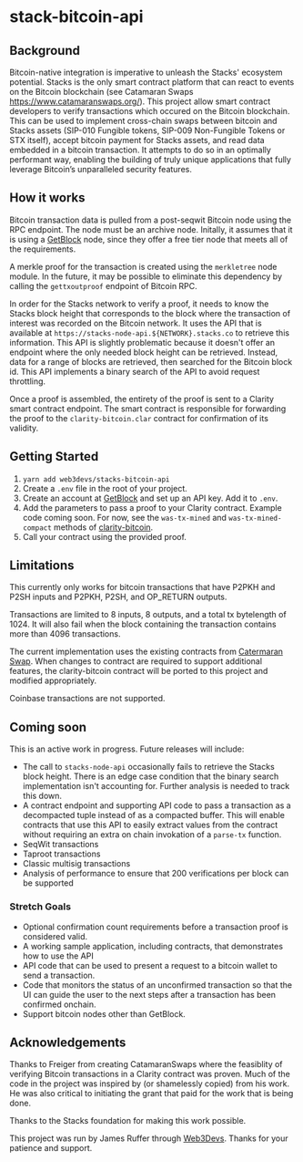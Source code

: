# stack-bitcoin-api

## Background
Bitcoin-native integration is imperative to unleash the Stacks' ecosystem potential. Stacks is the only smart contract platform that can react to events on the Bitcoin blockchain (see Catamaran Swaps https://www.catamaranswaps.org/). This project allow smart contract developers to verify transactions which occured on the Bitcoin blockchain. This can be used to implement cross-chain swaps between bitcoin and Stacks assets (SIP-010 Fungible tokens, SIP-009 Non-Fungible Tokens or STX itself), accept bitcoin payment for Stacks assets, and read data embedded in a bitcoin transaction. It attempts to do so in an optimally performant way, enabling the building of truly unique applications that fully leverage Bitcoin’s unparalleled security features.

## How it works
Bitcoin transaction data is pulled from a post-seqwit Bitcoin node using the RPC endpoint. The node must be an archive node. Initally, it assumes that it is using a [GetBlock](https://getblock.io/) node, since they offer a free tier node that meets all of the requirements.

A merkle proof for the transaction is created using the `merkletree` node module. In the future, it may be possible to eliminate this dependency by calling the `gettxoutproof` endpoint of Bitcoin RPC.

In order for the Stacks network to verify a proof, it needs to know the Stacks block height that corresponds to the block where the transaction of interest was recorded on the Bitcoin network. It uses the API that is available at `https://stacks-node-api.${NETWORK}.stacks.co` to retrieve this information. This API is slightly problematic because it doesn't offer an endpoint where the only needed block height can be retrieved. Instead, data for a range of blocks are retrieved, then searched for the Bitcoin block id. This API implements a binary search of the API to avoid request throttling.

Once a proof is assembled, the entirety of the proof is sent to a Clarity smart contract endpoint. The smart contract is responsible for forwarding the proof to the `clarity-bitcoin.clar` contract for confirmation of its validity.

## Getting Started
1. `yarn add web3devs/stacks-bitcoin-api`
2. Create a `.env` file in the root of your project.
3. Create an account at [GetBlock](https://account.getblock.io/sign-up) and set up an API key. Add it to `.env`.
4. Add the parameters to pass a proof to your Clarity contract. Example code coming soon. For now, see the `was-tx-mined` and `was-tx-mined-compact` methods of [clarity-bitcoin](https://github.com/friedger/clarity-catamaranswaps/blob/bb552b99ac7abf78c3b4f53b3516e27024595dc9/contracts/clarity-bitcoin.clar).
5. Call your contract using the provided proof. 

## Limitations
This currently only works for bitcoin transactions that have P2PKH and P2SH inputs and P2PKH, P2SH, and OP_RETURN outputs.

Transactions are limited to 8 inputs, 8 outputs, and a total tx bytelength of 1024. It will also fail when the block containing the transaction contains more than 4096 transactions.

The current implementation uses the existing contracts from [Catermaran Swap](https://github.com/friedger/clarity-catamaranswaps/blob/bb552b99ac7abf78c3b4f53b3516e27024595dc9/contracts/clarity-bitcoin.clar). When changes to contract are required to support additional features, the clarity-bitcoin contract will be ported to this project and modified appropriately. 

Coinbase transactions are not supported.

## Coming soon
This is an active work in progress. Future releases will include:
- The call to `stacks-node-api` occasionally fails to retrieve the Stacks block height. There is an edge case condition that the binary search implementation isn't accounting for. Further analysis is needed to track this down.  
- A contract endpoint and supporting API code to pass a transaction as a decompacted tuple instead of as a compacted buffer. This will enable contracts that use this API to easily extract values from the contract without requiring an extra on chain invokation of a `parse-tx` function.  
- SeqWit transactions
- Taproot transactions
- Classic multisig transactions
- Analysis of performance to ensure that 200 verifications per block can be supported

### Stretch Goals
- Optional confirmation count requirements before a transaction proof is considered valid. 
- A working sample application, including contracts, that demonstrates how to use the API
- API code that can be used to present a request to a bitcoin wallet to send a transaction.
- Code that monitors the status of an unconfirmed transaction so that the UI can guide the user to the next steps after a transaction has been confirmed onchain.
- Support bitcoin nodes other than GetBlock.

## Acknowledgements
Thanks to Freiger from creating CatamaranSwaps where the feasiblity of verifying Bitcoin transactions in a Clarity contract was proven. Much of the code in the project was inspired by (or shamelessly copied) from his work. He was also critical to initiating the grant that paid for the work that is being done.

Thanks to the Stacks foundation for making this work possible. 

This project was run by James Ruffer through [Web3Devs](https://web3devs.com/). Thanks for your patience and support.